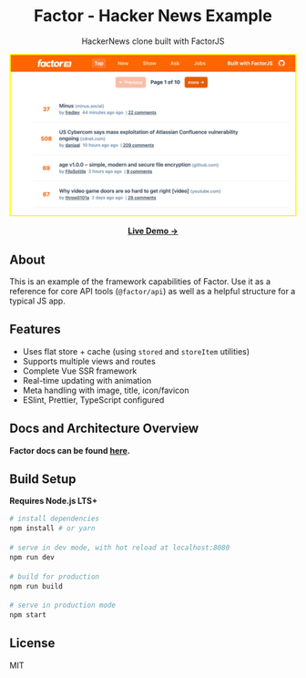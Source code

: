 <h1 align="center">Factor - Hacker News Example</h1>

<p align="center">
HackerNews clone built with FactorJS
</p>

<p align="center">
  <a href="https://factor-hn.netlify.app" target="_blank">
    <img src="./screenshot-wide.jpg" width="500px" style="border: 2px solid #ff0;">
  </a>
</p>

<p align="center">
<a href="https://factor-hn.netlify.app" target="_blank"><strong>Live Demo &rarr;</strong></a>
</p>

## About

This is an example of the framework capabilities of Factor. Use it as a reference for core API tools (`@factor/api`) as well as a helpful structure for a typical JS app.

## Features

- Uses flat store + cache (using `stored` and `storeItem` utilities)
- Supports multiple views and routes
- Complete Vue SSR framework
- Real-time updating with animation
- Meta handling with image, title, icon/favicon
- ESlint, Prettier, TypeScript configured

## Docs and Architecture Overview

**Factor docs can be found [here](https://www.factor.so).**

## Build Setup

**Requires Node.js LTS+**

```bash
# install dependencies
npm install # or yarn

# serve in dev mode, with hot reload at localhost:8080
npm run dev

# build for production
npm run build

# serve in production mode
npm start
```

## License

MIT
